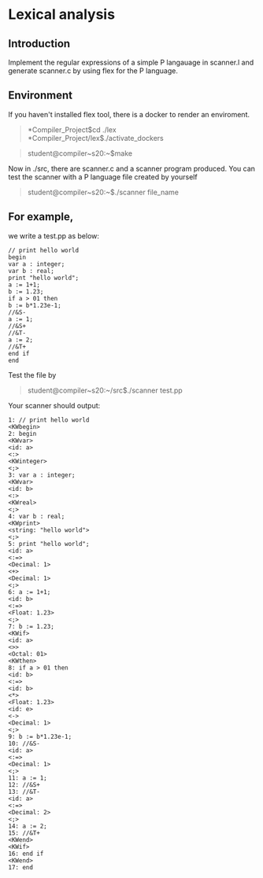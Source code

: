 # Lexical analysis

## Introduction

Implement the regular expressions of a simple P langauage in scanner.l and generate scanner.c by using flex for the P language.

## Environment
If you haven't installed flex tool, there is a docker to render an enviroment.

>\*Compiler_Project\$cd ./lex\
\*Compiler_Project/lex\$./activate_dockers

>student@compiler\~s20:~\$make

Now in ./src, there are scanner.c and a scanner program produced.
You can test the scanner with a P language file created by yourself
>student@compiler\~s20:\~$./scanner file_name

## For example,

we write a test.pp as below:
````
// print hello world
begin
var a : integer;
var b : real;
print "hello world";
a := 1+1;
b := 1.23;
if a > 01 then
b := b*1.23e-1;
//&S-
a := 1;
//&S+
//&T-
a := 2;
//&T+
end if
end
````
Test the file by
>student@compiler\~s20:\~/src$./scanner test.pp

Your scanner should output:
````
1: // print hello world
<KWbegin>
2: begin
<KWvar>
<id: a>
<:>
<KWinteger>
<;>
3: var a : integer;
<KWvar>
<id: b>
<:>
<KWreal>
<;>
4: var b : real;
<KWprint>
<string: "hello world">
<;>
5: print "hello world";
<id: a>
<:=>
<Decimal: 1>
<+>
<Decimal: 1>
<;>
6: a := 1+1;
<id: b>
<:=>
<Float: 1.23>
<;>
7: b := 1.23;
<KWif>
<id: a>
<>>
<Octal: 01>
<KWthen>
8: if a > 01 then
<id: b>
<:=>
<id: b>
<*>
<Float: 1.23>
<id: e>
<->
<Decimal: 1>
<;>
9: b := b*1.23e-1;
10: //&S-
<id: a>
<:=>
<Decimal: 1>
<;>
11: a := 1;
12: //&S+
13: //&T-
<id: a>
<:=>
<Decimal: 2>
<;>
14: a := 2;
15: //&T+
<KWend>
<KWif>
16: end if
<KWend>
17: end
````

